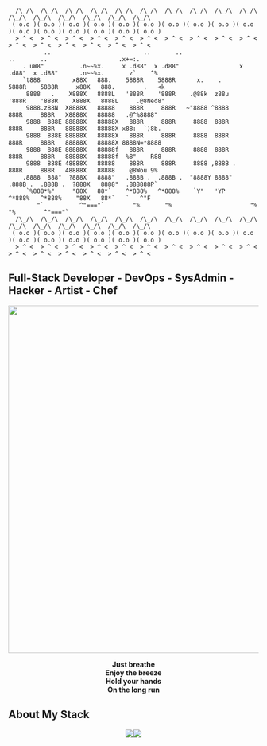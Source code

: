 ```
  /\_/\  /\_/\  /\_/\  /\_/\  /\_/\  /\_/\  /\_/\  /\_/\  /\_/\  /\_/\  /\_/\  /\_/\  /\_/\  /\_/\  /\_/\  /\_/\  
 ( o.o )( o.o )( o.o )( o.o )( o.o )( o.o )( o.o )( o.o )( o.o )( o.o )( o.o )( o.o )( o.o )( o.o )( o.o )( o.o )
  > ^ <  > ^ <  > ^ <  > ^ <  > ^ <  > ^ <  > ^ <  > ^ <  > ^ <  > ^ <  > ^ <  > ^ <  > ^ <  > ^ <  > ^ <  > ^ <  
          ..                          ..       ..                      ..       ..                    .x+=:.       
    . uW8"          .n~~%x.     x .d88"  x .d88"                 x .d88"  x .d88"      .n~~%x.       z`    ^%    
    `t888         x88X   888.    5888R    5888R      x.    .      5888R    5888R     x88X   888.        .   <k    
     8888   .    X888X   8888L   '888R    '888R    .@88k  z88u    '888R    '888R    X888X   8888L     .@8Ned8"    
     9888.z88N  X8888X   88888    888R     888R   ~"8888 ^8888     888R     888R   X8888X   88888   .@^%8888"    
     9888  888E 88888X   88888X   888R     888R     8888  888R     888R     888R   88888X   88888X x88:  `)8b.    
     9888  888E 88888X   88888X   888R     888R     8888  888R     888R     888R   88888X   88888X 8888N=*8888    
     9888  888E 88888X   88888f   888R     888R     8888  888R     888R     888R   88888X   88888f  %8"    R88   
     9888  888E 48888X   88888    888R     888R     8888 ,888B .   888R     888R   48888X   88888    @8Wou 9%     
    .8888  888"  ?888X   8888"   .888B .  .888B .  "8888Y 8888"   .888B .  .888B .  ?888X   8888"  .888888P`       
     `%888*%"     "88X   88*`    ^*888%   ^*888%    `Y"   'YP     ^*888%   ^*888%    "88X   88*`   `   ^"F      
        "`          ^"==="`        "%       "%                      "%       "%        ^"==="`                    
  /\_/\  /\_/\  /\_/\  /\_/\  /\_/\  /\_/\  /\_/\  /\_/\  /\_/\  /\_/\  /\_/\  /\_/\  /\_/\  /\_/\  /\_/\  /\_/\  
 ( o.o )( o.o )( o.o )( o.o )( o.o )( o.o )( o.o )( o.o )( o.o )( o.o )( o.o )( o.o )( o.o )( o.o )( o.o )( o.o )
  > ^ <  > ^ <  > ^ <  > ^ <  > ^ <  > ^ <  > ^ <  > ^ <  > ^ <  > ^ <  > ^ <  > ^ <  > ^ <  > ^ <  > ^ <  > ^ < 
``` 
##  Full-Stack Developer - DevOps - SysAdmin - Hacker - Artist - Chef
 <p align="center">
  <img src="https://media.giphy.com/media/4knozU8q9AXvpod9qy/giphy.gif?cid=ecf05e4793s7ht3djiljru026pp33nx7mhvevccbbfej20u6&ep=v1_gifs_related&rid=giphy.gif&ct=g" width="700"/>
</p>
<p align="center">
  <strong>
Just breathe<br>
Enjoy the breeze<br>
Hold your hands<br>
On the long run<br>    
  </strong>
</p>

## About My Stack
<p align="center">
   <img src="https://github-readme-stats.vercel.app/api?username=b0llull0s&show_icons=true&theme=midnight-purple&hide_border=true" /><img src="https://github-readme-stats.vercel.app/api/top-langs/?username=b0llull0s&hide_border=true&theme=midnight-purple&layout=compact&langs_count=10" />
